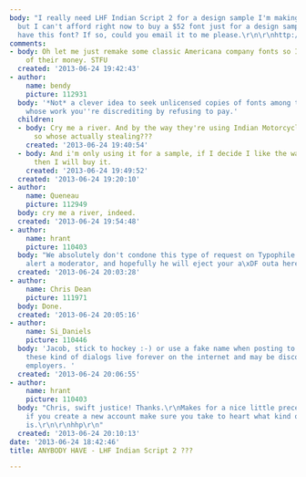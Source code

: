 ```yaml
---
body: "I really need LHF Indian Script 2 for a design sample I'm making for a skateboard
  but I can't afford right now to buy a $52 font just for a design sample. Does anybody
  have this font? If so, could you email it to me please.\r\n\r\nhttp://www.letterheadfonts.com/fonts/indianscript2.php"
comments:
- body: Oh let me just remake some classic Americana company fonts so I can rob designers
    of their money. STFU
  created: '2013-06-24 19:42:43'
- author:
    name: bendy
    picture: 112931
  body: '*Not* a clever idea to seek unlicensed copies of fonts among the very people
    whose work you''re discrediting by refusing to pay.'
  children:
  - body: Cry me a river. And by the way they're using Indian Motorcycles Font style,
      so whose actually stealing???
    created: '2013-06-24 19:40:54'
  - body: And i'm only using it for a sample, if I decide I like the way it looks
      then I will buy it.
    created: '2013-06-24 19:49:52'
  created: '2013-06-24 19:20:10'
- author:
    name: Queneau
    picture: 112949
  body: cry me a river, indeed.
  created: '2013-06-24 19:54:48'
- author:
    name: hrant
    picture: 110403
  body: "We absolutely don't condone this type of request on Typophile.\r\n\r\nI will
    alert a moderator, and hopefully he will eject your a\xDF outa here.\r\n\r\nhhp\r\n"
  created: '2013-06-24 20:03:28'
- author:
    name: Chris Dean
    picture: 111971
  body: Done.
  created: '2013-06-24 20:05:16'
- author:
    name: Si_Daniels
    picture: 110446
  body: 'Jacob, stick to hockey :-) or use a fake name when posting to Typophile -
    these kind of dialogs live forever on the internet and may be discovered by potential
    employers. '
  created: '2013-06-24 20:06:55'
- author:
    name: hrant
    picture: 110403
  body: "Chris, swift justice! Thanks.\r\nMakes for a nice little precedent now...\r\n\r\nJacob,
    if you create a new account make sure you take to heart what kind of place Typophile
    is.\r\n\r\nhhp\r\n"
  created: '2013-06-24 20:10:13'
date: '2013-06-24 18:42:46'
title: ANYBODY HAVE - LHF Indian Script 2 ???

---
```


